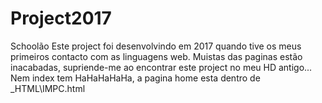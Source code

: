 # Project2017
Schoolão
Este project foi desenvolvindo em 2017 quando tive os meus primeiros contacto com as linguagens web.
Muistas das paginas estão inacabadas, supriende-me ao encontrar este project no meu HD antigo...
Nem index tem HaHaHaHaHa, a pagina home esta dentro de _HTML\IMPC.html
